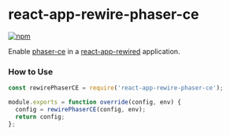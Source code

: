 # react-app-rewire-phaser-ce

<p>
  <a href="https://www.npmjs.com/package/react-app-rewire-phaser-ce">
    <img alt="npm" src="https://img.shields.io/npm/v/react-app-rewire-phaser-ce.svg?style=flat-square" />
  </a>
</p>

Enable [phaser-ce](https://github.com/photonstorm/phaser-ce) in a [react-app-rewired](https://github.com/timarney/react-app-rewired) application.

### How to Use

```javascript
const rewirePhaserCE = require('react-app-rewire-phaser-ce');

module.exports = function override(config, env) {
  config = rewirePhaserCE(config, env);
  return config;
};

```
